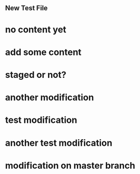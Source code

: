 ## New Test File

# no content yet
# add some content

# staged or not?

# another modification

# test modification

# another test modification


# modification on master branch